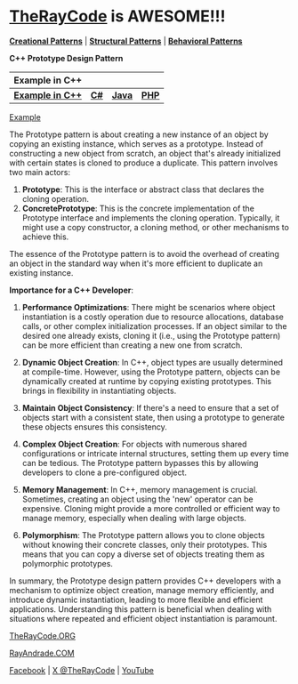 # [TheRayCode](../../../README.md) is AWESOME!!!

**[Creational Patterns](../README.md)** | **[Structural Patterns](../../Structural/README.md)** | **[Behavioral Patterns](../../Behavioral/README.md)**

**C++ Prototype Design Pattern**

|Example in C++|   |   |   |
|---|---|---|---|
|  [**Example in C++**](README.md) | [**C#**](../../../Csharp/Creational/Prototype/README.md) | [**Java**](../../../Java/Creational/Prototype/README.md) | [**PHP**](../../../PHP/Creational/Prototype/README.md) |

[Example](Show/README.md)

The Prototype pattern is about creating a new instance of an object by copying an existing instance, which serves as a prototype. Instead of constructing a new object from scratch, an object that's already initialized with certain states is cloned to produce a duplicate. This pattern involves two main actors:

1. **Prototype**: This is the interface or abstract class that declares the cloning operation.
2. **ConcretePrototype**: This is the concrete implementation of the Prototype interface and implements the cloning operation. Typically, it might use a copy constructor, a cloning method, or other mechanisms to achieve this.

The essence of the Prototype pattern is to avoid the overhead of creating an object in the standard way when it's more efficient to duplicate an existing instance.

**Importance for a C++ Developer**:

1. **Performance Optimizations**: There might be scenarios where object instantiation is a costly operation due to resource allocations, database calls, or other complex initialization processes. If an object similar to the desired one already exists, cloning it (i.e., using the Prototype pattern) can be more efficient than creating a new one from scratch.

2. **Dynamic Object Creation**: In C++, object types are usually determined at compile-time. However, using the Prototype pattern, objects can be dynamically created at runtime by copying existing prototypes. This brings in flexibility in instantiating objects.

3. **Maintain Object Consistency**: If there's a need to ensure that a set of objects start with a consistent state, then using a prototype to generate these objects ensures this consistency.

4. **Complex Object Creation**: For objects with numerous shared configurations or intricate internal structures, setting them up every time can be tedious. The Prototype pattern bypasses this by allowing developers to clone a pre-configured object.

5. **Memory Management**: In C++, memory management is crucial. Sometimes, creating an object using the 'new' operator can be expensive. Cloning might provide a more controlled or efficient way to manage memory, especially when dealing with large objects.

6. **Polymorphism**: The Prototype pattern allows you to clone objects without knowing their concrete classes, only their prototypes. This means that you can copy a diverse set of objects treating them as polymorphic prototypes.

In summary, the Prototype design pattern provides C++ developers with a mechanism to optimize object creation, manage memory efficiently, and introduce dynamic instantiation, leading to more flexible and efficient applications. Understanding this pattern is beneficial when dealing with situations where repeated and efficient object instantiation is paramount.

[TheRayCode.ORG](https://www.TheRayCode.org)

[RayAndrade.COM](https://www.RayAndrade.com)

[Facebook](https://www.facebook.com/TheRayCode/) | [X @TheRayCode](https://www.x.com/TheRayCode/) | [YouTube](https://www.youtube.com/TheRayCode/)
